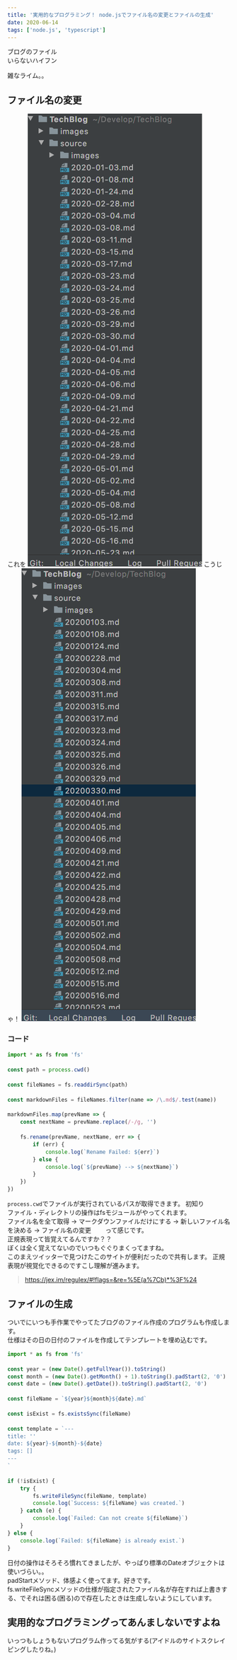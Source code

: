 ```yaml
---
title: '実用的なプログラミング！ node.jsでファイル名の変更とファイルの生成'
date: 2020-06-14
tags: ['node.js', 'typescript']
---
```


ブログのファイル  
いらないハイフン  

  
雑なライム。。  

## ファイル名の変更
これを
!['タイトル'](./images/20200614-1.png)
こうじゃ！
!['タイトル'](./images/20200614-2.png)

### コード
```typescript
import * as fs from 'fs'

const path = process.cwd()

const fileNames = fs.readdirSync(path)

const markdownFiles = fileNames.filter(name => /\.md$/.test(name))

markdownFiles.map(prevName => {
	const nextName = prevName.replace(/-/g, '')

	fs.rename(prevName, nextName, err => {
		if (err) {
			console.log(`Rename Failed: ${err}`)
		} else {
			console.log(`${prevName} --> ${nextName}`)
		}
	})
})
```

`process.cwd`でファイルが実行されているパスが取得できます。 初知り  
ファイル・ディレクトリの操作はfsモジュールがやってくれます。  
ファイル名を全て取得 -> マークダウンファイルだけにする -> 新しいファイル名を決める -> ファイル名の変更　　
って感じです。  
正規表現って皆覚えてるんですか？？  
ぼくは全く覚えてないのでいつもぐぐりまくってますね。  
このまえツイッターで見つけたこのサイトが便利だったので共有します。
正規表現が視覚化できるのですこし理解が進みます。  

> https://jex.im/regulex/#!flags=&re=%5E(a%7Cb)*%3F%24

## ファイルの生成
ついでにいつも手作業でやってたブログのファイル作成のプログラムも作成します。  
仕様はその日の日付のファイルを作成してテンプレートを埋め込むです。  

```typescript
import * as fs from 'fs'

const year = (new Date().getFullYear()).toString()
const month = (new Date().getMonth() + 1).toString().padStart(2, '0')
const date = (new Date().getDate()).toString().padStart(2, '0')

const fileName = `${year}${month}${date}.md`

const isExist = fs.existsSync(fileName)

const template = `---
title: ''
date: ${year}-${month}-${date}
tags: []
---
`

if (!isExist) {
	try {
		fs.writeFileSync(fileName, template)
		console.log(`Success: ${fileName} was created.`)
	} catch (e) {
		console.log(`Failed: Can not create ${fileName}`)
	}
} else {
	console.log(`Failed: ${fileName} is already exist.`)
}
```

日付の操作はそろそろ慣れてきましたが、やっぱり標準のDateオブジェクトは使いづらい。。  
padStartメソッド、体感よく使ってます。好きです。  
fs.writeFileSyncメソッドの仕様が指定されたファイル名が存在すれば上書きする、でそれは困る(困る)ので存在したときは生成しないようにしています。  
  
## 実用的なプログラミングってあんましないですよね  
いっつもしょうもないプログラム作ってる気がする(アイドルのサイトスクレイピングしたりね。)  